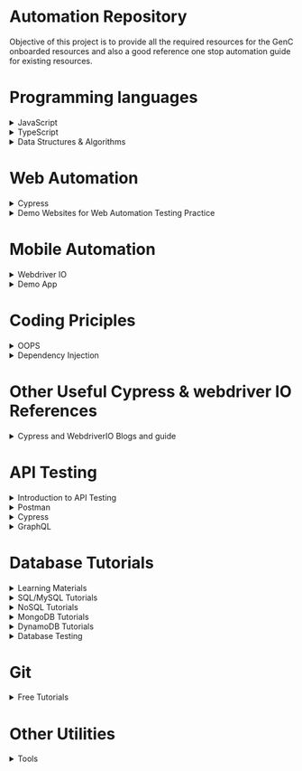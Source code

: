 # Automation Repository

Objective of this project is to provide all the required resources for the GenC onboarded resources and also a good reference one stop automation guide for existing resources.

# Programming languages 

<details>
<summary>JavaScript</summary>

- [Beginners Series to JavaScript](https://learn.microsoft.com/en-us/shows/beginners-series-to-javascript/) 
- [FreeCodeCamp.org](https://www.freecodecamp.org/news/learn-javascript-free-js-courses-for-beginners/)
- [learn-js](https://www.learn-js.org/)
</details>

<details>
<summary>TypeScript</summary>

- [Learn TypeScript from Scratch udemy](https://cognizant.udemy.com/course/typescript-the-complete-developers-guide/learn/lecture/15067178?start=0#overview ) :dart:
- [Learn TypeScript from Scratch](https://www.typescriptlang.org/docs/handbook/typescript-from-scratch.html)
- [Learn TypeScript - The Ultimate Beginners Guide](https://www.freecodecamp.org/news/learn-typescript-beginners-guide/)
</details>

<details>
<summary>Data Structures & Algorithms</summary>

- [DS & A in JavaScript](https://github.com/amejiarosario/dsa.js-data-structures-algorithms-javascript)
- [Algo Deck](https://github.com/teivah/algodeck)
</details>


# Web Automation 

<details> 
<summary>Cypress</summary>

- [Cypress Udemy](https://cognizant.udemy.com/course/cypress-io-master-class/learn/lecture/21338578#overview) :dart:
- [Cypress Documentation](https://docs.cypress.io/guides/overview/why-cypress)
- [Introduction to Cypress](https://testautomationu.applitools.com/cypress-tutorial/)
- [Cypress with TypeScript](https://testautomationu.applitools.com/cypress-with-typescript/)
- [Advanced Cypress](https://testautomationu.applitools.com/advanced-cypress-tutorial/)
- [Filip Hric's blogs on Cypress](https://filiphric.com/blog)
- [Learn Cypress](https://learn.cypress.io/)
</details>

<details>
<summary>Demo Websites for Web Automation Testing Practice</summary>

- [Demo Websites - AutomationPanda.com](https://automationpanda.com/2021/12/29/want-to-practice-test-automation-try-these-demo-sites/)
- [The OrangeHRM Demo site ](https://opensource-demo.orangehrmlive.com/web/index.php/auth/login)
- [The-internet - herokuapp](https://the-internet.herokuapp.com/)
- [LambdaTest Selenium Playground](https://www.lambdatest.com/selenium-playground/)
- [OWASP Juice Shop](https://juice-shop.herokuapp.com/#/)
- [Swag Labs Demo](https://www.saucedemo.com/v1/)
- [LambdaTest ECommerce Playground](https://ecommerce-playground.lambdatest.io/)
- [Practice- Expand Testing](https://practice.expandtesting.com/)
- [Tools Shop Demo Website](https://practicesoftwaretesting.com/)
- [QA Practice](https://qa-practice.netlify.app/)
- [Automation Test Store](https://automationteststore.com/)
- [Demo QA](https://demoqa.com/)
- [UI Testing Playground](http://uitestingplayground.com/)
- [ParaBank demo banking website](https://parabank.parasoft.com/parabank/index.htm)
- [Travel Agency BlazeDemo](https://blazedemo.com/index.php)
- [The Test Automation Playground](https://play1.automationcamp.ir/)
- [Try Testing this](https://play2.automationcamp.ir/)
- [Contact List App](https://thinking-tester-contact-list.herokuapp.com/)
- [Practice Software Testing Toolshop -v5 - With Bugs](https://with-bugs.practicesoftwaretesting.com/#/)


</details>

# Mobile Automation 

<details> 
<summary>Webdriver IO</summary>

- [WebdriverIO Udemy](https://cognizant.udemy.com/course/appium-webdriverio-mobile-automation/learn/lecture/29564184#overview) :dart:
- [WebdriverIO](https://webdriver.io/)
- [Mobile Selectors](https://webdriver.io/docs/selectors#mobile-selectors)
- [Appium.io](https://appium.io/)
- [Appium Desired Capabilities](https://appium.io/docs/en/2.0/cli/args/)
- [Appium 2.0 Documentation](https://appium.github.io/appium/docs/en/2.0/)
- [Beginner’s Guide to Appium 2.0](https://medium.com/@iamfaisalkhatri/beginners-guide-to-appium-2-0-d8118b31837c)
- [Appium Inspector](https://github.com/appium/appium-inspector)
- [Appium Desktop](https://github.com/appium/appium-desktop)
- [Browserstack cloud devices webdriverIO](https://www.browserstack.com/docs/automate/selenium/getting-started/nodejs/webdriverio)

</details>

<details>
<summary>Demo App</summary>

- [Demo App Android and IOS](https://github.com/saucelabs/my-demo-app-rn/releases)
</details>


# Coding Priciples 


<details>
<summary>OOPS</summary>

- [Object Oriented Programming Expert with TypeScript](https://github.com/jafari-dev/oop-expert-with-typescript)
- [How to explain object-oriented programming concepts to a 6-year-old](https://www.freecodecamp.org/news/object-oriented-programming-concepts-21bb035f7260/)
- [What are four basic principles of Object Oriented Programming?](https://medium.com/@cancerian0684/what-are-four-basic-principles-of-object-oriented-programming-645af8b43727)

</details>

<details>
<summary>Dependency Injection</summary>

- [Dependency Injection through Inversify - Typescript](https://medium.com/tkssharma/dependency-injection-setting-up-inversifyjs-ioc-for-typescript-apps-da65edfb1ea8)
- [Dependency Injection through Inversify - Typescript offical](https://inversify.io/)


</details>

# Other Useful Cypress & webdriver IO References

<details>
<summary>Cypress and WebdriverIO Blogs and guide</summary>

- [Use TypeScript With Cypress](https://glebbahmutov.com/blog/use-typescript-with-cypress/)
- [Starting with TypeScript in Cypress](https://filiphric.com/starting-with-typescript-in-cypress)
- [Mobile automation with Webdriver io](https://itnext.io/mobile-automation-with-appium-webdriverio-using-typescript-bbb7e982b6ea)

</details>


# API Testing 

<details>
<summary>Introduction to API Testing</summary>

- [Testing Strategies in a Microservice Architecture](https://martinfowler.com/articles/microservice-testing/)
- [Getting Started With Testing Microservices](https://alexromanov.github.io/2021/06/28/microservices-test-resources/)
- [JSON.org](https://www.json.org/json-en.html)
- [What is JSON?](https://www.w3schools.com/whatis/whatis_json.asp)
</details>

<details>
<summary>Postman</summary>

- [Postman Learning Center](https://learning.postman.com/docs/getting-started/introduction/)
- [Using Postman Environment Variables & Auth Tokens](https://medium.com/@codebyjeff/using-postman-environment-variables-auth-tokens-ea9c4fe9d3d7)
- [API Testing using Postman](https://medium.com/aubergine-solutions/api-testing-using-postman-323670c89f6d)
</details>

<details>
<summary>Cypress</summary>

- [API & Integration Tests](https://learn.cypress.io/advanced-cypress-concepts/integration-and-api-tests)
- [A Step-By-Step Guide To Cypress API Testing](https://www.lambdatest.com/blog/cypress-api-testing/)
- [Cypress basics: API testing](https://filiphric.com/cypress-basics-api-testing)
- [API Testing with Cypress Series' Articles](https://dev.to/murillowelsi/series/12873)
- [Advanced Cypress](https://testautomationu.applitools.com/advanced-cypress-tutorial/)

</details>

<details>
<summary>GraphQL</summary>

- [GraphQL](https://graphql.org/)
- [GraphQL - GitHub](https://github.com/graphql)

</details>

# Database Tutorials
<details>
<summary>Learning Materials</summary>

- [What is a Database?](https://www.oracle.com/in/database/what-is-database/)
- [Different Types of Databases - JavatPoint](https://www.javatpoint.com/types-of-databases)
- [Database types - Mongodb.com](https://www.mongodb.com/databases/types)
- [Types of Databases - Tutorialspoint](https://www.tutorialspoint.com/Types-of-databases)
- [DBMC and SQL basics](https://www.freecodecamp.org/news/dbms-and-sql-basics/)

</details>

<details>
<summary>SQL/MySQL Tutorials</summary>

- [SQL Tutorial - SQLTutorial.org](https://www.sqltutorial.org/)
- [SQL Tutorial - W3Schools](https://www.w3schools.com/sql/)
- [SQL Tutorial - SQLZoo.net](https://sqlzoo.net/wiki/SQL_Tutorial)
- [SQL Cheat Sheet](https://www.sqltutorial.org/sql-cheat-sheet/)
- [Visualize your SQL queries](https://sqlflow.gudusoft.com/#/)

</details>

<details>
<summary>NoSQL Tutorials</summary>

- [What are NoSQL Databases?](https://www.javatpoint.com/nosql-databases)
- [NOSQL - FreeCodeCamp](https://www.freecodecamp.org/news/tag/nosql/)
- [Learn NoSQL in 3 hours - FreecodeCamp](https://www.freecodecamp.org/news/learn-nosql-in-3-hours/)

</details>

<details>
<summary>MongoDB Tutorials</summary>

- [MongoDB Tutorial - MongoDB.com](https://www.mongodb.com/docs/manual/tutorial/)
- [MongoDB Tutorial - MongoDBtutorial.org](https://www.mongodbtutorial.org/)
- [MongoDB Tutorial - W3Schools.com](https://www.w3schools.com/mongodb/)
- [MongoDB Tutorial - Tutorialspoint](https://www.tutorialspoint.com/mongodb/index.htm)

</details>

<details>
<summary>DynamoDB Tutorials</summary>

- [DynamoDB - AWS - Getting Started](https://docs.aws.amazon.com/amazondynamodb/latest/developerguide/GettingStartedDynamoDB.html)
- [DynamoDB Tutorial - Dynobase.dev](https://dynobase.dev/dynamodb-tutorials/)
- [DynamoDB Tutorial - DigitalCloud](https://digitalcloud.training/amazon-dynamodb-tutorial-for-beginners/)

</details>

<details>
<summary>Database Testing </summary>

- [Cypress Database Testing](https://www.browserstack.com/guide/cypress-database-testing)
- [HOW TO PERFORM DATABASE TESTING (SQL) IN CYPRESS](https://testersdock.com/cypress-database-testing/)

</details>
 
 # Git

<details>
<summary>Free Tutorials </summary>

- [List of Commonly used Git commands](https://github.com/joshnh/Git-Commands)
- [Git Merging VS Rebase](https://www.atlassian.com/git/tutorials/merging-vs-rebasing)
- [Learn Git Branching](https://learngitbranching.js.org/)
- [Git cheat sheet download](https://education.github.com/git-cheat-sheet-education.pdf)
- [Git Actions Tutorial for CICD](https://www.testmo.com/guides/github-actions-test-automation)

</details>

# Other Utilities

<details>
<summary>Tools</summary>

- [JSON comparison](https://jsoncompare.org/)
- [Generate Fake files](https://www.fakefilegenerator.com/generate-file.php)
- [Base64 Converter](https://base64.guru/converter/encode)
- [Random Test Data Generator](https://www.mockaroo.com/)
- [API Mocks for Free](https://designer.mocky.io/)
- [Free API Mocking - Beeceptor](https://beeceptor.com/)
- [Random Data Generator Library](https://www.datafaker.net/)
- [Faker JS](https://fakerjs.dev/)
- [Test Data Generator](https://generatedata.com/)

</details>



<!-- 
<details>
<summary> </summary>
</details> -->
